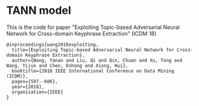 # TANN model

This is the code for paper "Exploiting Topic-based Adversarial Neural Network for Cross-domain Keyphrase Extraction" (ICDM 18)
```
@inproceedings{wang2018exploiting,
  title={Exploiting Topic-based Adversarial Neural Network for Cross-domain Keyphrase Extraction},
  author={Wang, Yanan and Liu, Qi and Qin, Chuan and Xu, Tong and Wang, Yijun and Chen, Enhong and Xiong, Hui},
  booktitle={2018 IEEE International Conference on Data Mining (ICDM)},
  pages={597--606},
  year={2018},
  organization={IEEE}
}
```